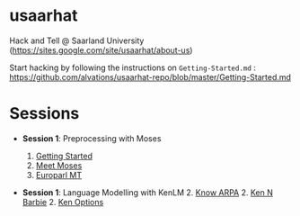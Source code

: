 usaarhat
========

Hack and Tell @ Saarland University (https://sites.google.com/site/usaarhat/about-us)

Start hacking by following the instructions on `Getting-Started.md` : https://github.com/alvations/usaarhat-repo/blob/master/Getting-Started.md


Sessions
====

 - **Session 1**: Preprocessing with Moses
 	1. [Getting Started](https://github.com/alvations/usaarhat-repo/blob/master/Getting-Started.md)
 	1. [Meet Moses](https://github.com/alvations/usaarhat-repo/blob/master/MeeT-Moses.md)
 	1. [Europarl MT](https://github.com/alvations/usaarhat-repo/blob/master/Europarl-MT.md)
 
 - **Session 1**: Language Modelling with KenLM
 	2. [Know ARPA](https://github.com/alvations/usaarhat-repo/blob/master/Know-ARPA.md)
 	2. [Ken N Barbie](https://github.com/alvations/usaarhat-repo/blob/master/Ken-N-Barbie.md)
 	2. [Ken Options](https://github.com/alvations/usaarhat-repo/blob/master/Ken-Options.md)